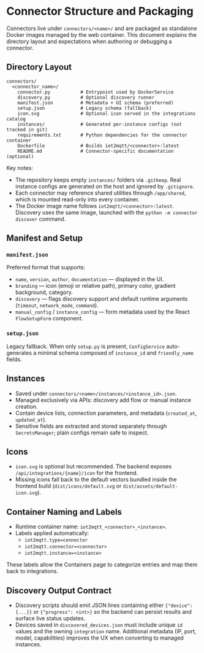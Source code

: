 # Connector Structure and Packaging

Connectors live under `connectors/<name>/` and are packaged as standalone Docker images managed by the web container. This document explains the directory layout and expectations when authoring or debugging a connector.

## Directory Layout

```
connectors/
  <connector_name>/
    connector.py           # Entrypoint used by DockerService
    discovery.py           # Optional discovery runner
    manifest.json          # Metadata + UI schema (preferred)
    setup.json             # Legacy schema (fallback)
    icon.svg               # Optional icon served in the integrations catalog
    instances/             # Generated per-instance configs (not tracked in git)
    requirements.txt       # Python dependencies for the connector container
    Dockerfile             # Builds iot2mqtt/<connector>:latest
    README.md              # Connector-specific documentation (optional)
```

Key notes:

- The repository keeps empty `instances/` folders via `.gitkeep`. Real instance configs are generated on the host and ignored by `.gitignore`.
- Each connector may reference shared utilities through `/app/shared`, which is mounted read-only into every container.
- The Docker image name follows `iot2mqtt/<connector>:latest`. Discovery uses the same image, launched with the `python -m connector discover` command.

## Manifest and Setup

### `manifest.json`

Preferred format that supports:

- `name`, `version`, `author`, `documentation` — displayed in the UI.
- `branding` — icon (emoji or relative path), primary color, gradient background, category.
- `discovery` — flags discovery support and default runtime arguments (`timeout`, `network_mode`, `command`).
- `manual_config` / `instance_config` — form metadata used by the React `FlowSetupForm` component.

### `setup.json`

Legacy fallback. When only `setup.py` is present, `ConfigService` auto-generates a minimal schema composed of `instance_id` and `friendly_name` fields.

## Instances

- Saved under `connectors/<name>/instances/<instance_id>.json`.
- Managed exclusively via APIs: discovery add flow or manual instance creation.
- Contain device lists, connection parameters, and metadata (`created_at`, `updated_at`).
- Sensitive fields are extracted and stored separately through `SecretsManager`; plain configs remain safe to inspect.

## Icons

- `icon.svg` is optional but recommended. The backend exposes `/api/integrations/{name}/icon` for the frontend.
- Missing icons fall back to the default vectors bundled inside the frontend build (`dist/icons/default.svg` or `dist/assets/default-icon.svg`).

## Container Naming and Labels

- Runtime container name: `iot2mqtt_<connector>_<instance>`.
- Labels applied automatically:
  - `iot2mqtt.type=connector`
  - `iot2mqtt.connector=<connector>`
  - `iot2mqtt.instance=<instance>`

These labels allow the Containers page to categorize entries and map them back to integrations.

## Discovery Output Contract

- Discovery scripts should emit JSON lines containing either `{"device": {...}}` or `{"progress": <int>}` so the backend can persist results and surface live status updates.
- Devices saved in `discovered_devices.json` must include unique `id` values and the owning `integration` name. Additional metadata (IP, port, model, capabilities) improves the UX when converting to managed instances.

